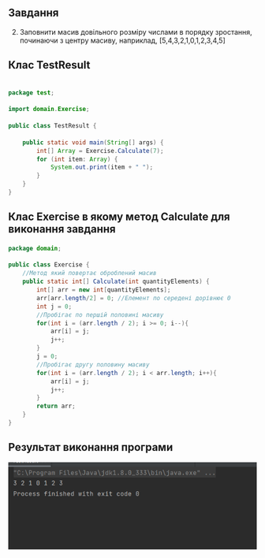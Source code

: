 ## Завдання
2) Заповнити масив довільного розміру числами в порядку зростання, починаючи з центру масиву, наприклад, [5,4,3,2,1,0,1,2,3,4,5]

## Клас TestResult
```java

package test;

import domain.Exercise;

public class TestResult {

    public static void main(String[] args) {
        int[] Array = Exercise.Calculate(7);
        for (int item: Array) {
            System.out.print(item + " ");
        }   
    }
}
```
## Клас Exercise в якому метод Calculate для виконання завдання
```java
package domain;

public class Exercise {
    //Метод який повертає оброблений масив
    public static int[] Calculate(int quantityElements) {
        int[] arr = new int[quantityElements];
        arr[arr.length/2] = 0; //Елемент по середені дорівнює 0
        int j = 0;
        //Пробігає по першій половині масиву
        for(int i = (arr.length / 2); i >= 0; i--){
            arr[i] = j;
            j++;
        }
        j = 0;
        //Пробігає другу половину масиву
        for(int i = (arr.length / 2); i < arr.length; i++){
            arr[i] = j;
            j++;
        }
        return arr;
    }
}
```
## Результат виконання програми
![](https://github.com/ppc-ntu-khpi/java-arrays-pOpovich69/blob/master/img/done.png)
